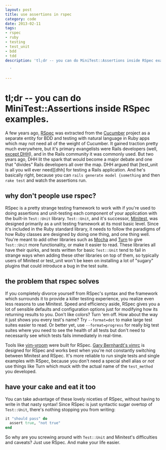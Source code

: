 ```yaml
---
layout: post
title: use assertions in rspec
category: code
date: 2013-02-11
tags:
- rspec
- ruby
- testing
- test_unit
- bdd
- tdd
description: 'tl;dr -- you can do MiniTest::Assertions inside RSpec examples.

  '

---
```




# tl;dr -- you can do MiniTest::Assertions inside RSpec examples.

A few years ago, [RSpec][spec] was extracted from the [Cucumber][cuke]
project as a separate entity for BDD and testing with natural language
in Ruby apps which may not need all of the weight of Cucumber. It gained
traction pretty much everywhere, but it's primary evangelists were
Rails developers (well, [except DHH][drama]), and in the Rails community
it was commonly used. But two years ago, DHH lit the spark that would
become a major debate and one that "divides" Rails developers all over
the map. DHH argued that [test_unit is all you will ever need][dhh] for
testing a Rails application. And he's basically right, because you can
`rails generate model {something` and then `rake test` and watch the
assertions run.

## why don't people use rspec?

RSpec is a pretty strange testing framework to work with if you're used
to doing assertions and unit-testing each component of your application
with the built-in `Test::Unit` library. `Test::Unit`, and it's successor,
[Minitest][test], was designed primarily as a unit testing framework at
its most basic level. Since it's included in the Ruby standard library,
it needs to follow the paradigms of how Ruby classes are designed by
doing one thing, and one thing well. You're meant to add other libraries
such as [Mocha][mocha] and [Turn][turn] to give `Test::Unit` more
functionality, or make it easier to read. These libraries all have their
quirks, and tests written for basic `Test::Unit` tend to fail in strange
ways when adding these other libraries on top of them, so typically
users of Minitest or test_unit won't be keen on installing a lot of "sugary"
plugins that could introduce a bug in the test suite.

## the problem that rspec solves

If you completely divorce yourself from RSpec's syntax and the framework
which surrounds it to provide a killer testing experience, you realize
even less reasons to use Minitest. Speed and efficiency aside, RSpec gives
you a lot of sensible defaults and configuration options just for modifying
how its returning results to you. Don't like colors? Turn 'em off. How about
the way it just shows you every test's name? Try `--format=dot` to make large
test suites easier to read. Or better yet, use `--format=progress` for really
big test suites where you need to see the health of all tests but don't need
to necessarily see which tests fails immediately in real-time.

Tools like [vim-vroom][vroom] were built for RSpec. [Gary Bernhardt's vimrc][gbv]
is designed for RSpec and works best when you're not constantly switching between
Minitest and RSpec. It's more reliable to run single tests and single examples
with RSpec, because you don't need a special shell alias or *not* use things
like Turn which muck with the actual name of the `test_method` you developed.

## have your cake and eat it too

You can take advantage of these lovely niceties of RSpec, without having to
write in that nasty syntax! Since RSpec is just syntactic sugar overtop of
`Test::Unit`, there's nothing stopping you from writing:

```ruby
it "should pass" do
  assert true, "not true"
end
```

So why are you screwing around with `Test::Unit` and Minitest's difficulties and
caveats? Just use RSpec. And make your life easier.

[spec]: http://github.com/rspec/rspec
[cuke]: http://cukes.info
[drama]: http://www.rubyinside.com/dhh-offended-by-rspec-debate-4610.html
[test]: https://github.com/seattlerb/minitest
[mocha]: http://mocha.rubyforge.org
[turn]: https://github.com/TwP/turn
[gbv]: https://github.com/garybernhardt/dotfiles/blob/master/.vimrc
[vroom]: https://github.com/skalnik/vim-vroom
